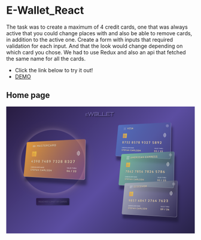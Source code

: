 # E-Wallet_React
The task was to create a maximum of 4 credit cards, one that was always active that you could change places with and also be able to remove cards, in addition to the active one. Create a form with inputs that required validation for each input. And that the look would change depending on which card you chose. We had to use Redux and also an api that fetched the same name for all the cards.

* Click the link below to try it out!
* [DEMO](https://creditcard-wallet.netlify.app/)


## Home page
![](src/bilder/creditcard.png)
